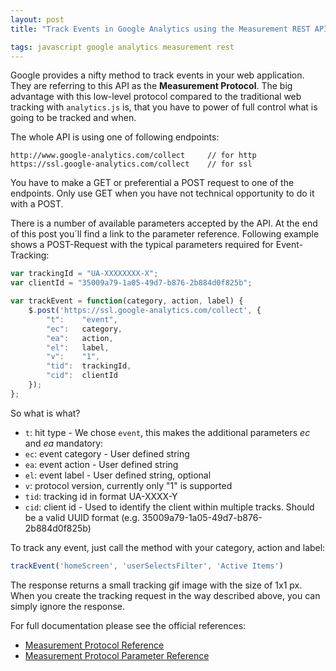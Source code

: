 ```yaml
---
layout: post
title: "Track Events in Google Analytics using the Measurement REST API"

tags: javascript google analytics measurement rest
---
```


Google provides a nifty method to track events in your web application. They are referring to this
API as the **Measurement Protocol**. The big advantage with this low-level protocol compared to
the traditional web tracking with `analytics.js` is, that you have to power of full control what is
going to be tracked and when.

The whole API is using one of following endpoints:

	http://www.google-analytics.com/collect		// for http
	https://ssl.google-analytics.com/collect	// for ssl

You have to make a GET or preferential a POST request to one of the endpoints. Only use GET when
you have not technical opportunity to do it with a POST.

There is a number of available parameters accepted by the API. At the end of this post you´ll find
a link to the parameter reference. Following example shows a POST-Request with the typical parameters
required for Event-Tracking:

```js
var trackingId = "UA-XXXXXXXX-X";
var clientId = "35009a79-1a05-49d7-b876-2b884d0f825b";

var trackEvent = function(category, action, label) {
	$.post('https://ssl.google-analytics.com/collect', {
		"t": 	"event",
		"ec": 	category,
		"ea": 	action,
		"el": 	label,
		"v": 	"1",
		"tid": 	trackingId,
		"cid": 	clientId
	});
};
```

So what is what?

- `t`: hit type - We chose `event`, this makes the additional parameters *ec* and *ea* mandatory:
- `ec`: event category - User defined string
- `ea`: event action - User defined string
- `el`: event label - User defined string, optional
- `v`: protocol version, currently only "1" is supported
- `tid`: tracking id in format UA-XXXX-Y
- `cid`: client id - Used to identify the client within multiple tracks. Should be a valid UUID format (e.g. 35009a79-1a05-49d7-b876-2b884d0f825b)


To track any event, just call the method with your category, action and label:

```js
trackEvent('homeScreen', 'userSelectsFilter', 'Active Items')
```

The response returns a small tracking gif image with the size of 1x1 px. When you create the tracking
 request in the way described above, you can simply ignore the response.





For full documentation please see the official references:

- [Measurement Protocol Reference](https://developers.google.com/analytics/devguides/collection/protocol/v1/reference)
- [Measurement Protocol Parameter Reference](https://developers.google.com/analytics/devguides/collection/protocol/v1/parameters)
